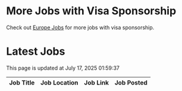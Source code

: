 # More Jobs with Visa Sponsorship

Check out [Europe Jobs](https://github.com/sureshparimi/europejobs#latest-jobs) for more jobs with visa sponsorship.

# Latest Jobs

This page is updated at July 17, 2025 01:59:37

| Job Title | Job Location | Job Link | Job Posted |
| --- | --- | --- | --- |
